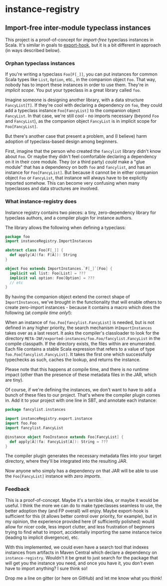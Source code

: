 # instance-registry

## Import-free inter-module typeclass instances

This project is a proof-of-concept for *import-free* typeclass instances in Scala. It's similar in goals to
[export-hook](https://github.com/milessabin/export-hook), but it is a bit different in approach (in ways described
below).

### Orphan typeclass instances

If you're writing a typeclass `Foo[F[_]]`, you can put instances for common Scala types like `List`, `Option`, etc.,
in the companion object `Foo`. That way, nobody has to import these instances in order to use them. They're in *implicit
scope*. You put your typeclass in a great library called `foo`.

Imagine someone is designing another library, with a data structure `FancyList[T]`. If they're cool with declaring a
dependency on `foo`, they could add a typeclass instance `Foo[FancyList]` to the companion object `FancyList`. In that
case, we're still cool - no imports necessary (beyond `Foo` and `FancyList`), as the companion object `FancyList` is in
implicit scope for `Foo[FancyList]`.

But there's another case that present a problem, and (I believe) harm adoption of typeclass-based design among
beginners.

First, imagine that the person who created the `fancylist` library didn't know about `Foo`. Or maybe they didn't feel
comfortable declaring a dependency on it in their core module. They (or a third party) *could* make a "glue module"
that has a dependency on both `foo` and `fancylist`, and has an instance for `Foo[FancyList]`. But because it cannot
be in either companion object `Foo` or `FancyList`, that instance will always have to be explicitly imported somehow.
This can become very confusing when many typeclasses and data structures are involved.

### What instance-registry does

Instance registry contains two pieces: a tiny, zero-dependency library for typeclass authors, and a compiler plugin for
instance authors.

The library allows the following when defining a typeclass:

```scala
package foo
import instanceRegistry.ImportInstances

abstract class Foo[F[_]] {
  def apply[A](fa: F[A]): String
}

object Foo extends ImportInstances.`F[_]`[Foo] {
  implicit val list: Foo[List] = ???
  implicit val option: Foo[Option] = ???
  // etc
} 
```

By having the companion object extend the correct shape of `ImportInstances`, we've brought in the functionality that
will enable others to create zero-import instances - because it contains a macro which does the following (at *compile
time only!*):

When an instance of `foo.Foo[fancylist.FancyList]` is needed, but is not defined in any higher priority, the search
mechanism in`ImportInstances` takes over as a last resort. It asks the compiler's classloader to look for the directory
`META-INF/exported-instances/foo.Foo/fancylist.FancyList` in the compile classpath. If the directory exists, the files
within are enumerated. Each file contains a stable Scala expression that refers to a value of type
`foo.Foo[fancylist.FancyList]`. It takes the first one which successfully typechecks as such, caches the lookup, and
returns the instance.

Please note that this happens at compile time, and there is no runtime impact (other than the presence of these
metadata files in the JAR, which are tiny).

Of course, if we're defining the instances, we don't want to have to add a bunch of these files to our project. That's
where the compiler plugin comes in. Add it to your project with one line in SBT, and annotate each instance:

```scala
package fancylist.instances

import instanceRegistry.export.instance
import foo.Foo
import fancylist.FancyList

@instance object FooInstance extends Foo[FancyList] {
  def apply[A](fa: FancyList[A]): String = ???
} 
```

The compiler plugin generates the necessary metadata files into your target directory, where they'll be integrated into
the resulting JAR.

Now anyone who simply has a dependency on that JAR will be able to use the `Foo[FancyList]` instance with *zero imports*.

### Feedback

This is a proof-of-concept. Maybe it's a terrible idea, or maybe it would be useful. I think the more we can do to
make typeclasses seamless to use, the better adoption they (and FP overall) will enjoy. Maybe export-hook is sufficient
for this (it allows better control over priority, for example), but in my opinion, the experience provided here (if
sufficiently polished) would allow for nicer code, less import clutter, and less frustration of beginners trying to find
what to import, accidentally importing the same instance twice (leading to implicit divergence), etc.

With this implemented, we could even have a search tool that indexes instances from artifacts in Maven Central which
declare a dependency on `instance-registry`. Wouldn't it be great to just search for the package that will get you the
instance you need, and once you have it, you don't even have to import anything? I sure think so!

Drop me a line on gitter (or here on GitHub) and let me know what you think!